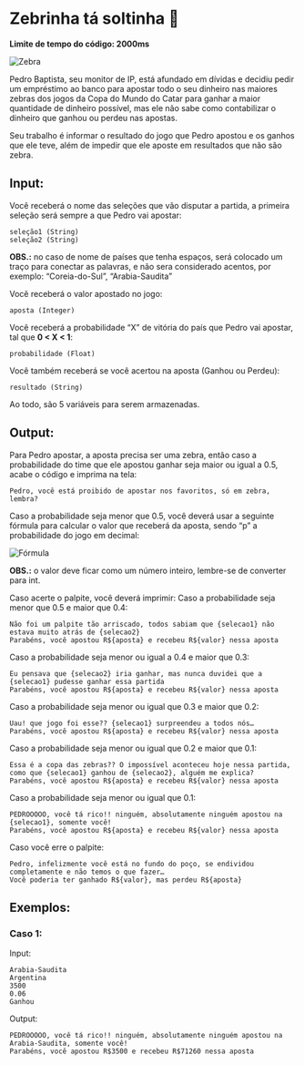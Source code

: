 
# Zebrinha tá soltinha 🦓

**Limite de tempo do código: 2000ms**

![Zebra](https://encrypted-tbn0.gstatic.com/images?q=tbn:ANd9GcTs42Mok6Shb2coKOHSzO2TMcLixm2NBJvTMg&usqp=CAU)

Pedro Baptista, seu monitor de IP, está afundado em dívidas e decidiu pedir um empréstimo ao banco para apostar todo o seu dinheiro nas maiores zebras dos jogos da Copa do Mundo do Catar para ganhar a maior quantidade de dinheiro possível, mas ele não sabe como contabilizar o dinheiro que ganhou ou perdeu nas apostas.

Seu trabalho é informar o resultado do jogo que Pedro apostou e os ganhos que ele teve, além de impedir que ele aposte em resultados que não são zebra.

## Input:

Você receberá o nome das seleções que vão disputar a partida, a primeira seleção será sempre a que Pedro vai apostar:

```
seleção1 (String)
seleção2 (String)
```
**OBS.:** no caso de nome de países que tenha espaços, será colocado um traço para conectar as palavras, e não sera considerado acentos, por exemplo: “Coreia-do-Sul”, “Arabia-Saudita”

Você receberá o valor apostado no jogo:

```
aposta (Integer)
```
Você receberá a probabilidade “X” de vitória do país que Pedro vai apostar, tal que **0 < X < 1**:

```
probabilidade (Float)
```

Você também receberá se você acertou na aposta (Ganhou ou Perdeu):

```
resultado (String)
```

Ao todo, são 5 variáveis para serem armazenadas.

## Output:

Para Pedro apostar, a aposta precisa ser uma zebra, então caso a probabilidade do time que ele apostou ganhar seja maior ou igual a 0.5, acabe o código e imprima na tela:

```
Pedro, você está proibido de apostar nos favoritos, só em zebra, lembra?
```

Caso a probabilidade seja menor que 0.5, você deverá usar a seguinte fórmula para calcular o valor que receberá da aposta, sendo “p” a probabilidade do jogo em decimal:

![Fórmula](https://latex.codecogs.com/png.image?\LARGE&space;\dpi{110}\bg{white}valor&space;=&space;aposta*(1&space;+&space;(0.5-prob)^2*100))

**OBS.:** o valor deve ficar como um número inteiro, lembre-se de converter para int.

Caso acerte o palpite, você deverá imprimir: Caso a probabilidade seja menor que 0.5 e maior que 0.4:

```
Não foi um palpite tão arriscado, todos sabiam que {selecao1} não estava muito atrás de {selecao2}
Parabéns, você apostou R${aposta} e recebeu R${valor} nessa aposta
```

Caso a probabilidade seja menor ou igual a 0.4 e maior que 0.3:

```
Eu pensava que {selecao2} iria ganhar, mas nunca duvidei que a {selecao1} pudesse ganhar essa partida
Parabéns, você apostou R${aposta} e recebeu R${valor} nessa aposta
```

Caso a probabilidade seja menor ou igual que 0.3 e maior que 0.2:

```
Uau! que jogo foi esse?? {selecao1} surpreendeu a todos nós…
Parabéns, você apostou R${aposta} e recebeu R${valor} nessa aposta
```

Caso a probabilidade seja menor ou igual que 0.2 e maior que 0.1:

```
Essa é a copa das zebras?? O impossível aconteceu hoje nessa partida, como que {selecao1} ganhou de {selecao2}, alguém me explica?
Parabéns, você apostou R${aposta} e recebeu R${valor} nessa aposta
```

Caso a probabilidade seja menor ou igual que 0.1:

```
PEDROOOOO, você tá rico!! ninguém, absolutamente ninguém apostou na {selecao1}, somente você!
Parabéns, você apostou R${aposta} e recebeu R${valor} nessa aposta
```

Caso você erre o palpite:

```
Pedro, infelizmente você está no fundo do poço, se endividou completamente e não temos o que fazer…
Você poderia ter ganhado R${valor}, mas perdeu R${aposta}
```

## Exemplos:

### Caso 1:
Input:
```
Arabia-Saudita
Argentina
3500
0.06
Ganhou
```
Output:
```
PEDROOOOO, você tá rico!! ninguém, absolutamente ninguém apostou na Arabia-Saudita, somente você!
Parabéns, você apostou R$3500 e recebeu R$71260 nessa aposta
```